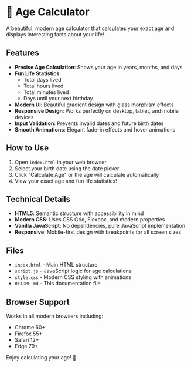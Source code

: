 # 🎂 Age Calculator

A beautiful, modern age calculator that calculates your exact age and displays interesting facts about your life!

## Features

- **Precise Age Calculation**: Shows your age in years, months, and days
- **Fun Life Statistics**: 
  - Total days lived
  - Total hours lived  
  - Total minutes lived
  - Days until your next birthday
- **Modern UI**: Beautiful gradient design with glass morphism effects
- **Responsive Design**: Works perfectly on desktop, tablet, and mobile devices
- **Input Validation**: Prevents invalid dates and future birth dates
- **Smooth Animations**: Elegant fade-in effects and hover animations

## How to Use

1. Open `index.html` in your web browser
2. Select your birth date using the date picker
3. Click "Calculate Age" or the age will calculate automatically
4. View your exact age and fun life statistics!

## Technical Details

- **HTML5**: Semantic structure with accessibility in mind
- **Modern CSS**: Uses CSS Grid, Flexbox, and modern properties
- **Vanilla JavaScript**: No dependencies, pure JavaScript implementation
- **Responsive**: Mobile-first design with breakpoints for all screen sizes

## Files

- `index.html` - Main HTML structure
- `script.js` - JavaScript logic for age calculations
- `style.css` - Modern CSS styling with animations
- `README.md` - This documentation file

## Browser Support

Works in all modern browsers including:
- Chrome 60+
- Firefox 55+
- Safari 12+
- Edge 79+

Enjoy calculating your age! 🎉

